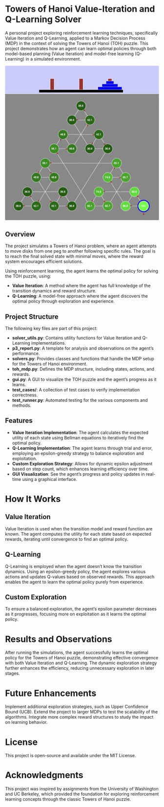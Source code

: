 # Towers of Hanoi Value-Iteration and Q-Learning Solver

A personal project exploring reinforcement learning techniques, specifically Value Iteration and Q-Learning, applied to a Markov Decision Process (MDP) in the context of solving the Towers of Hanoi (TOH) puzzle. This project demonstrates how an agent can learn optimal policies through both model-based planning (Value Iteration) and model-free learning (Q-Learning) in a simulated environment.

![Demo](demo1.png)

## Overview

The project simulates a Towers of Hanoi problem, where an agent attempts to move disks from one peg to another following specific rules. The goal is to reach the final solved state with minimal moves, where the reward system encourages efficient solutions.

Using reinforcement learning, the agent learns the optimal policy for solving the TOH puzzle, using:
- **Value Iteration**: A method where the agent has full knowledge of the transition dynamics and reward structure.
- **Q-Learning**: A model-free approach where the agent discovers the optimal policy through exploration and experience.

## Project Structure

The following key files are part of this project:

- **solver_utils.py**: Contains utility functions for Value Iteration and Q-Learning implementations.
- **p3_report.py**: A template for analysis and observations on the agent’s performance.
- **solvers.py**: Provides classes and functions that handle the MDP setup for the Towers of Hanoi environment.
- **toh_mdp.py**: Defines the MDP structure, including states, actions, and rewards.
- **gui.py**: A GUI to visualize the TOH puzzle and the agent’s progress as it learns.
- **test_cases/**: A collection of test cases to verify implementation correctness.
- **test_runner.py**: Automated testing for the various components and methods.

## Features

- **Value Iteration Implementation**: The agent calculates the expected utility of each state using Bellman equations to iteratively find the optimal policy.
- **Q-Learning Implementation**: The agent learns through trial and error, employing an epsilon-greedy strategy to balance exploration and exploitation.
- **Custom Exploration Strategy**: Allows for dynamic epsilon adjustment based on step count, which enhances learning efficiency over time.
- **GUI Visualization**: See the agent’s progress and policy updates in real-time using a graphical interface.

# How It Works

## Value Iteration
Value Iteration is used when the transition model and reward function are known. The agent computes the utility for each state based on expected rewards, iterating until convergence to find an optimal policy.

## Q-Learning
Q-Learning is employed when the agent doesn’t know the transition dynamics. Using an epsilon-greedy policy, the agent explores various actions and updates Q-values based on observed rewards. This approach enables the agent to learn the optimal policy purely from experience.

## Custom Exploration
To ensure a balanced exploration, the agent’s epsilon parameter decreases as it progresses, focusing more on exploitation as it learns the optimal policy.

# Results and Observations
After running the simulations, the agent successfully learns the optimal policy for the Towers of Hanoi puzzle, demonstrating effective convergence with both Value Iteration and Q-Learning. The dynamic exploration strategy further enhances the efficiency, reducing unnecessary exploration in later stages.

# Future Enhancements
Implement additional exploration strategies, such as Upper Confidence Bound (UCB).
Extend the project to larger MDPs to test the scalability of the algorithms.
Integrate more complex reward structures to study the impact on learning behavior.

# License
This project is open-source and available under the MIT License.

# Acknowledgments
This project was inspired by assignments from the University of Washington and UC Berkeley, which provided the foundation for exploring reinforcement learning concepts through the classic Towers of Hanoi puzzle.
